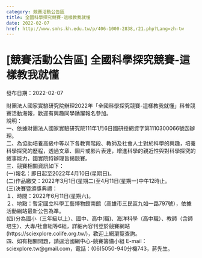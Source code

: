 ```yaml
---
category: 競賽活動公告區
title: 全國科學探究競賽-這樣教我就懂
date: 2022-02-07
href: http://www.smhs.kh.edu.tw/p/406-1000-2838,r21.php?Lang=zh-tw
---
```


# [競賽活動公告區] 全國科學探究競賽-這樣教我就懂

發布日期：2022-02-07

<div><div></div><div>財團法人國家實驗研究院辦理2022年「全國科學探究競賽-這樣教我就懂」科普競賽活動海報，歡迎有興趣同學踴躍報名參加。<br> 說明：<br> 一、依據財團法人國家實驗研究院111年1月6日國研授網資字第1110300066號函辦理。<br> 二、為協助培養高級中等以下各教育階段、教師及社會人士對於科學的興趣，培養科學探究的歷程，透過文章、圖片或影片表達，增進科學的親近性與對科學探究的敘事能力，國實院特辦理旨揭競賽。<br> 三、競賽相關資訊如下：<br> (一)報名：即日起至2022年4月10日(星期日)。<br> (二)作品繳交：2022年3月1日(星期二)至4月11日(星期一)中午12時止。<br> (三)決賽暨頒獎典禮：<br> １、時間：2022年6月11日(星期六)。<br> ２、地點：暫定國立科學工藝博物館南館（高雄市三民區九如一路797號），依據活動網站最新公告為準。<br> (四)分為國小（三年級以上）、國中、高中(職)、海洋科學（高中職）、教師（含師培生）、大專/社會組等6組，詳細內容刊登於競賽網站(https://sciexplore.colife.org.tw/)，歡迎上網瀏覽查詢。<br> 四、如有相關問題，請逕洽國網中心-競賽籌備小組 E-mail：sciexplore.tw@gmail.com，電話：(06)5050-940分機743，蔣先生。</div></div>

